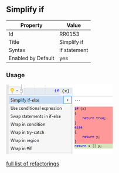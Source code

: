 ## Simplify if

Property | Value
--- | --- 
Id | RR0153
Title | Simplify if
Syntax | if statement
Enabled by Default | yes

### Usage

![Simplify if](../../images/refactorings/SimplifyIf.png)

[full list of refactorings](Refactorings.md)
